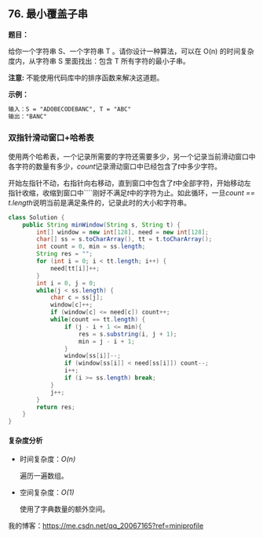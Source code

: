 ## 76. 最小覆盖子串

**题目：**

给你一个字符串 S、一个字符串 T 。请你设计一种算法，可以在 O(n) 的时间复杂度内，从字符串 S 里面找出：包含 T 所有字符的最小子串。

**注意:**
不能使用代码库中的排序函数来解决这道题。

**示例：**

```md
输入：S = "ADOBECODEBANC", T = "ABC"
输出："BANC"
```

### 双指针滑动窗口+哈希表

使用两个哈希表，一个记录所需要的字符还需要多少，另一个记录当前滑动窗口中各字符的数量有多少，*count*记录滑动窗口中已经包含了*t*中多少字符。

开始左指针不动，右指针向右移动，直到窗口中包含了*t*中全部字符，开始移动左指针收缩，收缩到窗口中````刚好不满足*t*中的字符为止。如此循环，一旦*count == t.length*说明当前是满足条件的，记录此时的大小和字符串。

```java
class Solution {
    public String minWindow(String s, String t) {
        int[] window = new int[128], need = new int[128];
        char[] ss = s.toCharArray(), tt = t.toCharArray();
        int count = 0, min = ss.length;
        String res = "";
        for (int i = 0; i < tt.length; i++) {
            need[tt[i]]++;
        }
        int i = 0, j = 0;
        while(j < ss.length) {
            char c = ss[j];
            window[c]++;
            if (window[c] <= need[c]) count++;
            while(count == tt.length) {
                if (j - i + 1 <= min){
                    res = s.substring(i, j + 1);
                    min = j - i + 1;
                }
                window[ss[i]]--;
                if (window[ss[i]] < need[ss[i]]) count--;
                i++;
                if (i >= ss.length) break;
            }
            j++;
        }
        return res;
    }
}
```

#### 复杂度分析

* 时间复杂度：*O(n)*
  
    遍历一遍数组。
* 空间复杂度：*O(1)*

    使用了字典数量的额外空间。

我的博客：<https://me.csdn.net/qq_20067165?ref=miniprofile>